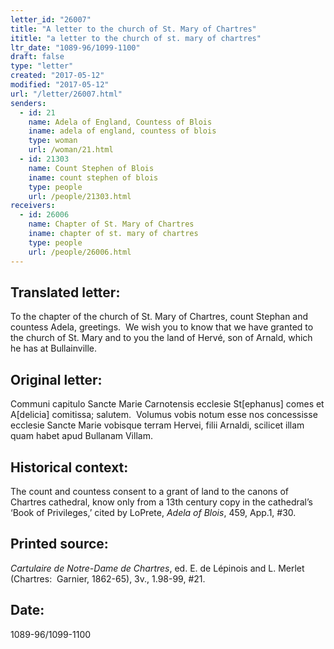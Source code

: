 ```yaml
---
letter_id: "26007"
title: "A letter to the church of St. Mary of Chartres"
ititle: "a letter to the church of st. mary of chartres"
ltr_date: "1089-96/1099-1100"
draft: false
type: "letter"
created: "2017-05-12"
modified: "2017-05-12"
url: "/letter/26007.html"
senders:
  - id: 21
    name: Adela of England, Countess of Blois
    iname: adela of england, countess of blois
    type: woman
    url: /woman/21.html
  - id: 21303
    name: Count Stephen of Blois
    iname: count stephen of blois
    type: people
    url: /people/21303.html
receivers:
  - id: 26006
    name: Chapter of St. Mary of Chartres
    iname: chapter of st. mary of chartres
    type: people
    url: /people/26006.html
---
```

<h2> Translated letter:</h2><p>To the chapter of the church of St. Mary of Chartres, count Stephan and countess Adela, greetings.&nbsp; We wish you to know that we have granted to the church of St. Mary and to you the land of Hervé, son of Arnald, which he has at Bullainville.</p><h2 class="mt-4"> Original letter:</h2><p>Communi capitulo Sancte Marie Carnotensis ecclesie St[ephanus] comes et A[delicia] comitissa; salutem.&nbsp; Volumus vobis notum esse nos concessisse ecclesie Sancte Marie vobisque terram Hervei, filii Arnaldi, scilicet illam quam habet apud Bullanam Villam.</p><h2 class="mt-4"> Historical context:</h2><p>The count and countess consent&nbsp;to a grant of land to the canons of Chartres cathedral, know only from a 13th century copy in the cathedral’s ‘Book of Privileges,’ cited by LoPrete, <i>Adela of Blois</i>, 459, App.1, #30.</p><h2 class="mt-4"> Printed source:</h2><p><i>Cartulaire de Notre-Dame de Chartres</i>, ed. E. de Lépinois and L. Merlet (Chartres:&nbsp; Garnier, 1862-65), 3v., 1.98-99, #21.</p><h2 class="mt-4"> Date:</h2>1089-96/1099-1100